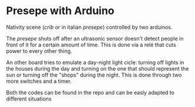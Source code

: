 # Presepe with Arduino

Nativity scene (_crib_ or in italian _presepe_) controlled by two arduinos.

The _presepe_ shuts off after an ultrasonic sensor doesn't detect people in front of it for a certain amount of time. This is done via a relé that cuts power to every other thing.

An other board tries to emulate a day-night light cicle: turning off lights in the houses during the day and turning on the one that should represent the sun or turning off the "shops" during the night. This is done through two more switches and a timer.

Both the codes can be found in the repo and can be easly adapted to different situations
